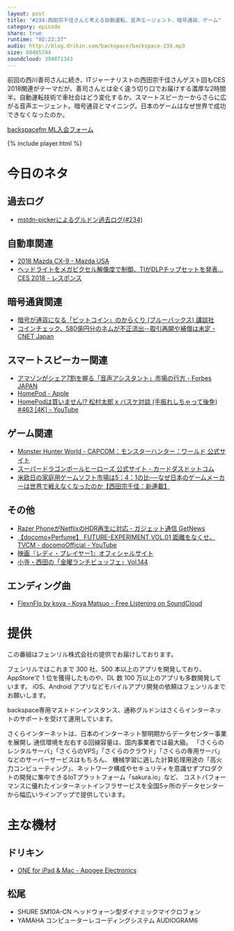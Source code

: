 ```yaml
---
layout: post
title: "#234:西田宗千佳さんと考える自動運転、音声エージェント、暗号通貨、ゲーム"
category: episode
share: true
runtime: "02:22:37"
audio: http://blog.drikin.com/backspace/backspace-234.mp3
size: 68465744
soundcloud: 394871343
---
```


前回の西川善司さんに続き、ITジャーナリストの西田宗千佳さんゲスト回もCES 2018関連がテーマだが、善司さんとは全く違う切り口でお届けする濃厚な2時間半。自動運転技術で車社会はどう変化するか。スマートスピーカーからさらに広がる音声エージェント。暗号通貨とマイニング。日本のゲームはなぜ世界で成功できなくなったのか。

[backspacefm ML入会フォーム](http://backspace.us11.list-manage.com/subscribe?u=09c933bd3997c1d16dbed156a&id=84b6529b91)

{% include player.html %}

# 今日のネタ

## 過去ログ
* [mstdn-pickerによるグルドン過去ログ(#234)](https://rbtnn.github.io/mstdn-picker/?instance=mstdn.guru&since_id=99459699926639156&max_id=99460257714069460)

## 自動車関連
* [2018 Mazda CX-9 - Mazda USA](https://www.mazdausa.com/shopping-tools/build-and-price/cx-9)
* [ヘッドライトをメガピクセル解像度で制御、TIがDLPチップセットを発表…CES 2018 - レスポンス](https://response.jp/article/2018/01/20/305013.html)

## 暗号通貨関連
* [暗号が通貨になる「ビットコイン」のからくり (ブルーバックス) 講談社](https://www.amazon.co.jp/dp/4062578662/ref=cm_sw_r_sms_awdb_c_9AvDAb13KE5YP)
* [コインチェック、580億円分のネムが不正流出--取引再開や補償は未定 - CNET Japan](https://japan.cnet.com/article/35113798/)

## スマートスピーカー関連
* [アマゾンがシェア7割を握る「音声アシスタント」市場の行方 - Forbes JAPAN](https://forbesjapan.com/articles/detail/16549)
* [HomePod - Apple](https://www.apple.com/homepod/)
* [HomePodは買いません!? 松村太郎 x バスケ対談 (手振れしちゃって後免) #463 [4K] - YouTube](https://www.youtube.com/watch?v=NLwWWHr1Jtw)

## ゲーム関連
* [Monster Hunter World - CAPCOM：モンスターハンター：ワールド 公式サイト](http://www.capcom.co.jp/monsterhunter/world/)
* [スーパードラゴンボールヒーローズ 公式サイト - カードダスドットコム](http://www.carddass.com/dbh/)
* [米欧日の家庭用ゲームソフト市場は5：4：1の比──なぜ日本のゲームメーカーは世界で戦えなくなったのか【西田宗千佳：新連載】](http://news.denfaminicogamer.jp/kikakuthetower/180115)

## その他
* [Razer PhoneがNetflixのHDR再生に対応 - ガジェット通信 GetNews](http://getnews.jp/archives/2005867)
* [【docomo×Perfume】 FUTURE-EXPERIMENT VOL.01 距離をなくせ。 TVCM - docomoOfficial - YouTube](https://www.youtube.com/watch?v=BjNMbDXJJ4c&feature=youtu.be)
* [映画『レディ・プレイヤー1』オフィシャルサイト](http://wwws.warnerbros.co.jp/readyplayerone/)
* [小寺・西田の「金曜ランチビュッフェ」Vol.144](https://www.amazon.co.jp/dp/B07677956W/)

## エンディング曲
* [FlexnFlo by koya - Koya Matsuo - Free Listening on SoundCloud](https://soundcloud.com/koya/flexnflo)

# 提供

この番組はフェンリル株式会社の提供でお届けしております。

フェンリルではこれまで 300 社、500 本以上のアプリを開発しており、AppStoreで 1 位を獲得したものや、DL 数 100 万以上のアプリも多数開発しています。
iOS、Android アプリなどモバイルアプリ開発の依頼はフェンリルまでお願いします。

backspace専用マストドンインスタンス、通称グルドンはさくらインターネットのサポートを受けて運用しています。

さくらインターネットは、日本のインターネット黎明期からデータセンター事業を展開し
通信環境を左右する回線容量は、国内事業者では最大級。
「さくらのレンタルサーバ」「さくらのVPS」「さくらのクラウド」「さくらの専用サーバ」などのサーバーサービスはもちろん、
機械学習に適した計算処理用途の「高火力コンピューティング」、ネットワーク構成やセキュリティを意識せずプロダクトの開発に集中できるIoTプラットフォーム「sakura.io」など、
コストパフォーマンスに優れたインターネットインフラサービスを全国5ヶ所のデータセンターから幅広いラインアップで提供しています。

# 主な機材

## ドリキン
* [ONE for iPad & Mac - Apogee Electronics](http://amzn.to/2DJVyyj)

## 松尾
* SHURE  SM10A-CN ヘッドウォーン型ダイナミックマイクロフォン
* YAMAHA コンピューターレコーディングシステム AUDIOGRAM6

